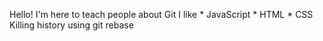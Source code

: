 Hello! I'm here to teach people about Git
I like * JavaScript * HTML * CSS
 Killing history using git rebase
